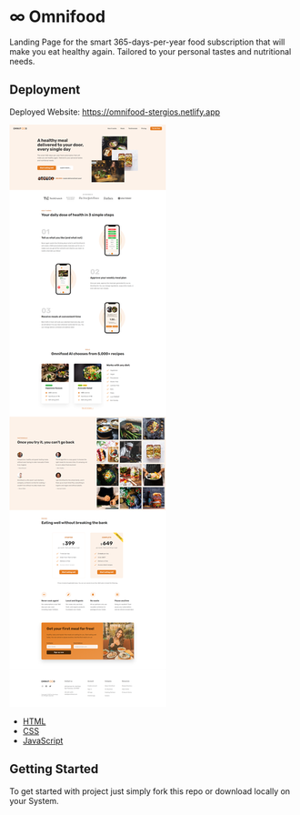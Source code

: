# ∞ Omnifood

Landing Page for the smart 365-days-per-year food subscription that will make you eat healthy again. Tailored to your personal tastes and nutritional needs.

## Deployment

Deployed Website: https://omnifood-stergios.netlify.app

[![omnifood-full.png](./img/omnifood-full.png)](https://omnifood-stergios.netlify.app)

- [HTML](https://developer.mozilla.org/en-US/docs/Web/HTML)
- [CSS](https://developer.mozilla.org/en-US/docs/Web/CSS)
- [JavaScript](https://developer.mozilla.org/en-US/docs/Web/javascript)

## Getting Started

To get started with project just simply fork this repo or download locally on your System.
